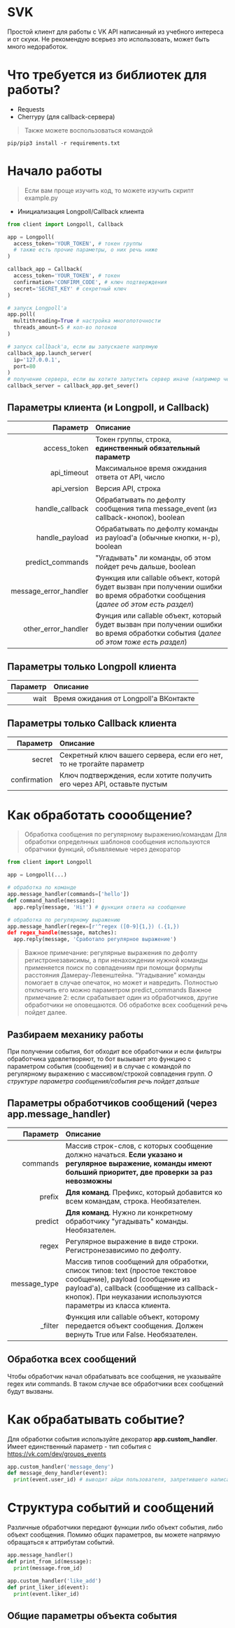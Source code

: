 # SVK
Простой клиент для работы с VK API написанный из учебного интереса и от скуки. Не рекомендую всерьез это использовать, может быть много недоработок.
# Что требуется из библиотек для работы?
- Requests
- Cherrypy (для callback-сервера)
> Также можете воспользоваться командой
```
pip/pip3 install -r requirements.txt
```
# Начало работы
> Если вам проще изучить код, то можете изучить скрипт example.py
- Инициализация Longpoll/Callback клиента
```python
from client import Longpoll, Callback

app = Longpoll(
  access_token='YOUR_TOKEN', # токен группы
  # также есть прочие параметры, о них речь ниже
)

callback_app = Callback(
  access_token='YOUR_TOKEN', # токен
  confirmation='CONFIRM_CODE', # ключ подтверждения
  secret='SECRET_KEY' # секретный ключ
)

# запуск Longpoll'а
app.poll(
  multithreading=True # настройка многопоточности
  threads_amount=5 # кол-во потоков
)

# запуск callback'а, если вы запускаете напрямую
callback_app.launch_server(
  ip='127.0.0.1',
  port=80
)
# получение сервера, если вы хотите запустить сервер иначе (например через UWSGI)
callback_server = callback_app.get_sever()
```
## Параметры клиента (и Longpoll, и Callback)
| Параметр | Описание |
|-----:|:----|
|access_token| Токен группы, строка, **единственный обязательный параметр** |
|api_timeout| Максимальное время ожидания ответа от API, число |
|api_version| Версия API, строка |
|handle_callback| Обрабатывать по дефолту сообщения типа message_event (из callback-кнопок), boolean |
|handle_payload| Обрабатывать по дефолту команды из payload'а (обычные кнопки, н-р), boolean |
|predict_commands| "Угадывать" ли команды, об этом пойдет речь дальше, boolean |
|message_error_handler | Функция или callable объект, которй будет вызван при получении ошибки во время обработки сообщения (*далее об этом есть раздел*) |
|other_error_handler | Фунция или callable объект, который будет вызван при получении ошибки во время обработки события (*далее об этом тоже есть раздел*) |
## Параметры только Longpoll клиента
| Параметр | Описание |
|-----:|:-----|
|wait| Время ожидания от Longpoll'а ВКонтакте|
## Параметры только Callback клиента
| Параметр | Описание |
|------:|:-----|
|secret| Секретный ключ вашего сервера, если его нет, то не трогайте параметр |
|confirmation| Ключ подтверждения, если хотите получить его через API, оставьте пустым |
# Как обработать соообщение?
> Обработка сообщения по регулярному выражению/командам
Для обработки определнных шаблонов сообщения используются обратчики функций, объявляемые через декоратор
```python
from client import Longpoll

app = Longpoll(...)

# обработка по команде
app.message_handler(commands=['hello'])
def command_handle(message):
  app.reply(message, 'Hi!') # функция ответа на сообщение

# обработка по регулярному выражению
app.message_handler(regex=[r'^regex ([0-9]{1,}) (.{1,})
def regex_handle(message, matches):
  app.reply(message, 'Сработало регулярное выражение')
```
> Важное примечание: регулярные выражения по дефолту регистронезависимы, а при ненахождении нужной команды применяется поиск по совпадениям при помощи формулы расстояния Дамерау-Левенштейна. "Угадывание" команды помогает в случае опечаток, но может и навредить. Полностью отключить его можно параметром predict_commands
> Важное примечание 2: если срабатывает один из обработчиков, другие обработчики не оповещаются. Об обработке всех сообщений речь пойдет далее.
## Разбираем механику работы
При получении события, бот обходит все обработчики и если фильтры обработчика удовлетворяют, то бот вызывает это функцию с параметром события (сообщения) и в случае с командой по регулярному выражению с массивом/строкой совпадения групп. *О структуре параметра сообщения/события речь пойдет дальше*
## Параметры обработчиков сообщений (через app.message_handler)
| Параметр | Описание |
|---------:|:--------|
|commands| Массив строк-слов, с которых сообщение должно начаться. **Если указано и регулярное выражение, команды имеют больший приоритет, две проверки за раз невозможны** |
|prefix| **Для команд**. Префикс, который добавится ко всем командам, строка. Необязателен. |
|predict| **Для команд**. Нужно ли конкретному обработчику "угадывать" команды. Необязателен. |
|regex| Регулярное выражение в виде строки. Регистронезависимо по дефолту. |
|message_type| Массив типов сообщений для обработки, список типов: text (простое текстовое сообщение), payload (сообщение из payload'а), callback (сообщение из callback-кнопок). При неуказании используются параметры из класса клиента. |
| &#95;filter | Функция или callable объект, которому передается объект сообщения. Должен вернуть True или False. Необязателен. |
## Обработка всех сообщений
Чтобы обработчик начал обрабатывать все сообщения, не указывайте regex или commands. В таком случае все обработчики всех сообщений будут вызваны.
# Как обрабатывать событие?
Для обработки события используйте декоратор **app.custom_handler**. Имеет единственный параметр - тип события с https://vk.com/dev/groups_events
```python
app.custom_handler('message_deny')
def message_deny_handler(event):
  print(event.user_id) # выводит айди пользователя, запретившего написание сообщений в ЛС
```
# Структура событий и сообщений
Различные обработчики передают функции либо объект события, либо объект сообщения. Помимо общих параметров, вы можете напрямую обращаться к аттрибутам событий.
```python
app.message_handler()
def print_from_id(message):
  print(message.from_id)

app.custom_handler('like_add')
def print_liker_id(event):
  print(event.liker_id)
```
## Общие параметры объекта события
